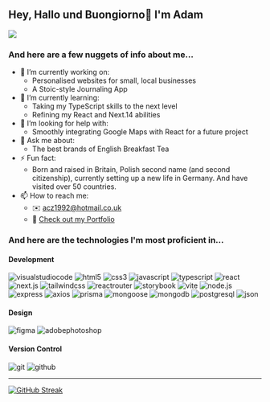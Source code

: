 ## Hey, Hallo und Buongiorno👋 I'm Adam
![](https://komarev.com/ghpvc/?username=acz1992&color=blue&style=plastic)
### And here are a few nuggets of info about me...
- 🔭 I’m currently working on:
    - Personalised websites for small, local businesses
    - A Stoic-style Journaling App
- 🌱 I’m currently learning:
    - Taking my TypeScript skills to the next level
    - Refining my React and Next.14 abilities
- 🤔 I’m looking for help with:
    - Smoothly integrating Google Maps with React for a future project
- 💬 Ask me about:
    - The best brands of English Breakfast Tea
- ⚡ Fun fact: 
    - Born and raised in Britain, Polish second name (and second citizenship), currently setting up a new life in Germany. And have visited over 50 countries. 
- 📫 How to reach me:
    - ✉️ acz1992@hotmail.co.uk
    - 🛜 [Check out my Portfolio](https://adammichajlowicz.vercel.app/)
### And here are the technologies I'm most proficient in...
#### Development

![visualstudiocode](https://img.shields.io/badge/visual_studio_code-007ACC?style=for-the-badge&logo=visualstudiocode&logoColor=white)
![html5](https://img.shields.io/badge/HTML5-E34F26?style=for-the-badge&logo=HTML5&logoColor=white)
![css3](https://img.shields.io/badge/CSS3-1572B6?style=for-the-badge&logo=HTML5&logoColor=white)
![javascript](https://img.shields.io/badge/JavaScript-F7DF1E?style=for-the-badge&logo=JavaScript&logoColor=white)
![typescript](https://img.shields.io/badge/TypeScript-3178C6?style=for-the-badge&logo=TypeScript&logoColor=white)
![react](https://img.shields.io/badge/React-61DAFB?style=for-the-badge&logo=react&logoColor=white)
![next.js](https://img.shields.io/badge/Next_js-000000?style=for-the-badge&logo=Next.js&logoColor=white)
![tailwindcss](https://img.shields.io/badge/tailwind_css-06B6D4?style=for-the-badge&logo=tailwindcss&logoColor=white)
![reactrouter](https://img.shields.io/badge/React_Router-CA4245?style=for-the-badge&logo=reactrouter&logoColor=white)
![storybook](https://img.shields.io/badge/storybook-FF4785?style=for-the-badge&logo=storybook&logoColor=white)
![vite](https://img.shields.io/badge/vite-646CFF?style=for-the-badge&logo=vite&logoColor=white)
![node.js](https://img.shields.io/badge/node.js-339933?style=for-the-badge&logo=node.js&logoColor=white)
![express](https://img.shields.io/badge/express-000000?style=for-the-badge&logo=express&logoColor=white)
![axios](https://img.shields.io/badge/axios-5A29E4?style=for-the-badge&logo=axios&logoColor=white)
![prisma](https://img.shields.io/badge/prisma-2D3748?style=for-the-badge&logo=prisma&logoColor=white)
![mongoose](https://img.shields.io/badge/mongoose-880000?style=for-the-badge&logo=mongoose&logoColor=white)
![mongodb](https://img.shields.io/badge/mongodb-47A248?style=for-the-badge&logo=mongodb&logoColor=white)
![postgresql](https://img.shields.io/badge/postgresql-4169E1?style=for-the-badge&logo=postgresql&logoColor=white)
![json](https://img.shields.io/badge/json-000000?style=for-the-badge&logo=json&logoColor=white)
#### Design
![figma](https://img.shields.io/badge/figma-F24E1E?style=for-the-badge&logo=figma&logoColor=white)
![adobephotoshop](https://img.shields.io/badge/adobe_photoshop-31A8FF?style=for-the-badge&logo=adobephotoshop&logoColor=white)
#### Version Control
![git](https://img.shields.io/badge/git-F05032?style=for-the-badge&logo=git&logoColor=white)
![github](https://img.shields.io/badge/github-181717?style=for-the-badge&logo=github&logoColor=white)
<hr>

[![GitHub Streak](https://streak-stats.demolab.com/?user=acz1992)](https://git.io/streak-stats)
